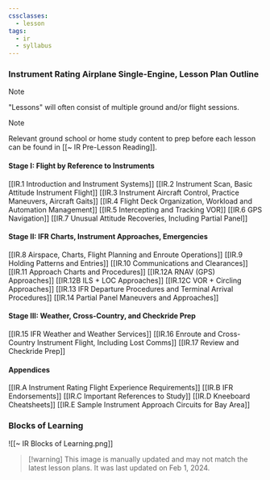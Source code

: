 ```yaml
---
cssclasses:
  - lesson
tags:
  - ir
  - syllabus
---
```

### Instrument Rating Airplane Single-Engine, Lesson Plan Outline
> [!note]
> "Lessons" will often consist of multiple ground and/or flight sessions.

> [!note]
> Relevant ground school or home study content to prep before each lesson can be found in [[~ IR Pre-Lesson Reading]].

#### Stage I: Flight by Reference to Instruments
[[IR.1 Introduction and Instrument Systems]]
[[IR.2 Instrument Scan, Basic Attitude Instrument Flight]]
[[IR.3 Instrument Aircraft Control, Practice Maneuvers, Aircraft Gaits]]
[[IR.4 Flight Deck Organization, Workload and Automation Management]]
[[IR.5 Intercepting and Tracking VOR]]
[[IR.6 GPS Navigation]]
[[IR.7 Unusual Attitude Recoveries, Including Partial Panel]]

#### Stage II: IFR Charts, Instrument Approaches, Emergencies
[[IR.8 Airspace, Charts, Flight Planning and Enroute Operations]]
[[IR.9 Holding Patterns and Entries]]
[[IR.10 Communications and Clearances]]
[[IR.11 Approach Charts and Procedures]]
[[IR.12A RNAV (GPS) Approaches]]
[[IR.12B ILS + LOC Approaches]]
[[IR.12C VOR + Circling Approaches]]
[[IR.13 IFR Departure Procedures and Terminal Arrival Procedures]]
[[IR.14 Partial Panel Maneuvers and Approaches]]

#### Stage III: Weather, Cross-Country, and Checkride Prep
[[IR.15 IFR Weather and Weather Services]]
[[IR.16 Enroute and Cross-Country Instrument Flight, Including Lost Comms]]
[[IR.17 Review and Checkride Prep]]

#### Appendices
[[IR.A Instrument Rating Flight Experience Requirements]]
[[IR.B IFR Endorsements]]
[[IR.C Important References to Study]]
[[IR.D Kneeboard Cheatsheets]]
[[IR.E Sample Instrument Approach Circuits for Bay Area]]

### Blocks of Learning
![[~ IR Blocks of Learning.png]]
> [!warning] This image is manually updated and may not match the latest lesson plans. It was last updated on Feb 1, 2024.

